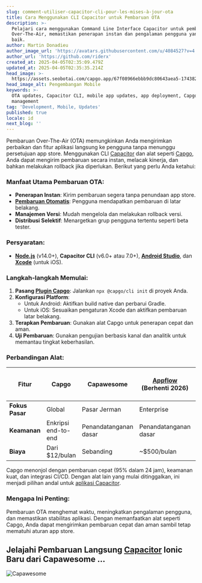 ```yaml
---
slug: comment-utiliser-capacitor-cli-pour-les-mises-à-jour-ota
title: Cara Menggunakan CLI Capacitor untuk Pembaruan OTA
description: >-
  Pelajari cara menggunakan Command Line Interface Capacitor untuk pembaruan
  Over-The-Air, memastikan penerapan instan dan pengalaman pengguna yang lebih
  baik.
author: Martin Donadieu
author_image_url: 'https://avatars.githubusercontent.com/u/4084527?v=4'
author_url: 'https://github.com/riderx'
created_at: 2025-04-05T02:35:09.479Z
updated_at: 2025-04-05T02:35:35.214Z
head_image: >-
  https://assets.seobotai.com/capgo.app/67f08966ebbb9dc80643aea5-1743820535214.jpg
head_image_alt: Pengembangan Mobile
keywords: >-
  OTA updates, Capacitor CLI, mobile app updates, app deployment, Capgo, version
  management
tag: 'Development, Mobile, Updates'
published: true
locale: id
next_blog: ''
---
```

Pembaruan Over-The-Air (OTA) memungkinkan Anda mengirimkan perbaikan dan fitur aplikasi langsung ke pengguna tanpa menunggu persetujuan app store. Menggunakan CLI [Capacitor](https://capacitorjs.com/) dan alat seperti [Capgo](https://capgo.app/), Anda dapat mengirim pembaruan secara instan, melacak kinerja, dan bahkan melakukan rollback jika diperlukan. Berikut yang perlu Anda ketahui:

### Manfaat Utama Pembaruan OTA:

- **Penerapan Instan**: Kirim pembaruan segera tanpa penundaan app store.
- **[Pembaruan Otomatis](https://capgo.app/docs/plugin/cloud-mode/auto-update/)**: Pengguna mendapatkan pembaruan di latar belakang.
- **Manajemen Versi**: Mudah mengelola dan melakukan rollback versi.
- **Distribusi Selektif**: Menargetkan grup pengguna tertentu seperti beta tester.

### Persyaratan:

- **[Node.js](https://nodejs.org/en)** (v14.0+), **Capacitor CLI** (v6.0+ atau 7.0+), **[Android Studio](https://developer.android.com/studio)**, dan **[Xcode](https://developer.apple.com/xcode/)** (untuk iOS).

### Langkah-langkah Memulai:

1. **Pasang [Plugin Capgo](https://capgo.app/plugins/)**: Jalankan `npx @capgo/cli init` di proyek Anda.
2. **Konfigurasi Platform**:
   - Untuk Android: Aktifkan build native dan perbarui Gradle.
   - Untuk iOS: Sesuaikan pengaturan Xcode dan aktifkan pembaruan latar belakang.
3. **Terapkan Pembaruan**: Gunakan alat Capgo untuk penerapan cepat dan aman.
4. **Uji Pembaruan**: Gunakan pengujian berbasis kanal dan analitik untuk memantau tingkat keberhasilan.

### Perbandingan Alat:

| Fitur | Capgo | Capawesome | [Appflow](https://ionic.io/appflow/) (Berhenti 2026) | Microsoft CodePush (Dihentikan 2024) |
| --- | --- | --- | --- | --- |
| **Fokus Pasar** | Global | Pasar Jerman | Enterprise | - |
| **Keamanan** | Enkripsi end-to-end | Penandatanganan dasar | Penandatanganan dasar | - |
| **Biaya** | Dari $12/bulan | Sebanding | ~$500/bulan | Dulu gratis |

Capgo menonjol dengan pembaruan cepat (95% dalam 24 jam), keamanan kuat, dan integrasi CI/CD. Dengan alat lain yang mulai ditinggalkan, ini menjadi pilihan andal untuk [aplikasi Capacitor](https://capgo.app/blog/capacitor-comprehensive-guide/).

### Mengapa Ini Penting:

Pembaruan OTA menghemat waktu, meningkatkan pengalaman pengguna, dan memastikan stabilitas aplikasi. Dengan memanfaatkan alat seperti Capgo, Anda dapat mengirimkan pembaruan cepat dan aman sambil tetap mematuhi aturan app store.

## Jelajahi Pembaruan Langsung [Capacitor](https://capacitorjs.com/) Ionic Baru dari Capawesome ...

![Capawesome](https://assets.seobotai.com/capgo.app/67f08966ebbb9dc80643aea5/5b1313ba32c189efb1a18534f5d1b0bc.jpg)
